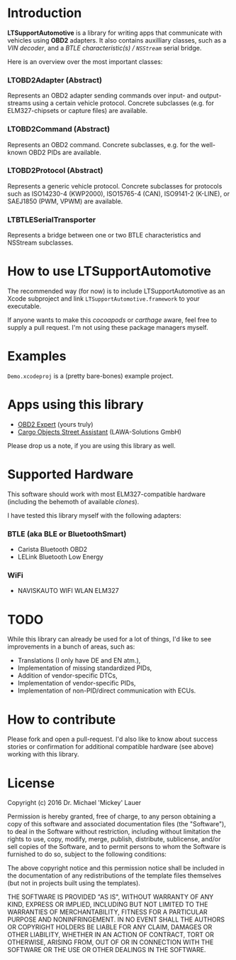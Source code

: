 # Introduction #

**LTSupportAutomotive** is a library for writing apps that communicate with vehicles using **OBD2** adapters. It also contains auxilliary classes, such as a *VIN decoder*, and a *BTLE characteristic(s) / `NSStream`* serial bridge.

Here is an overview over the most important classes:

### LTOBD2Adapter (Abstract) ###

Represents an OBD2 adapter sending commands over input- and output-streams using a certain vehicle protocol. Concrete subclasses (e.g. for ELM327-chipsets or capture files) are available.

### LTOBD2Command (Abstract) ###

Represents an OBD2 command. Concrete subclasses, e.g. for the well-known OBD2 PIDs are available.

### LTOBD2Protocol (Abstract) ###

Represents a generic vehicle protocol. Concrete subclasses for protocols such as ISO14230-4 (KWP2000), ISO15765-4 (CAN), ISO9141-2 (K-LINE), or SAEJ1850 (PWM, VPWM) are available.

### LTBTLESerialTransporter ###

Represents a bridge between one or two BTLE characteristics and NSStream subclasses.

# How to use LTSupportAutomotive #

The recommended way (for now) is to include LTSupportAutomotive as an Xcode subproject and link `LTSupportAutomotive.framework` to your executable.

If anyone wants to make this *cocoapods* or *carthage* aware, feel free to supply a pull request. I'm not using these package managers myself.

# Examples #

`Demo.xcodeproj` is a (pretty bare-bones) example project.

# Apps using this library #

* [OBD2 Expert](https://itunes.apple.com/de/app/cargo-objects-street-assistant/id1142156521?mt=8) (yours truly)
* [Cargo Objects Street Assistant](https://itunes.apple.com/de/app/cargo-objects-street-assistant/id1092020114?mt=8) (LAWA-Solutions GmbH)

Please drop us a note, if you are using this library as well.

# Supported Hardware #

This software should work with most ELM327-compatible hardware (including the behemoth of available *clones*).

I have tested this library myself with the following adapters:

### BTLE (aka BLE or BluetoothSmart) ###
* Carista Bluetooth OBD2
* LELink Bluetooth Low Energy

### WiFi ###
* NAVISKAUTO WIFI WLAN ELM327

# TODO #

While this library can already be used for a lot of things, I'd like to see improvements in a bunch of areas, such as:

* Translations (I only have DE and EN atm.),
* Implementation of missing standardized PIDs,
* Addition of vendor-specific DTCs,
* Implementation of vendor-specific PIDs,
* Implementation of non-PID/direct communication with ECUs.

# How to contribute #

Please fork and open a pull-request. I'd also like to know about success stories or confirmation for additional compatible hardware (see above) working with this library.

# License #

Copyright (c) 2016 Dr. Michael 'Mickey' Lauer

Permission is hereby granted, free of charge, to any person obtaining a copy of this software and associated documentation files (the "Software"), to deal in the Software without restriction, including without limitation the rights to use, copy, modify, merge, publish, distribute, sublicense, and/or sell copies of the Software, and to permit persons to whom the Software is furnished to do so, subject to the following conditions:

The above copyright notice and this permission notice shall be included in the documentation of any redistributions of the template files themselves (but not in projects built using the templates).

THE SOFTWARE IS PROVIDED "AS IS", WITHOUT WARRANTY OF ANY KIND, EXPRESS OR IMPLIED, INCLUDING BUT NOT LIMITED TO THE WARRANTIES OF MERCHANTABILITY, FITNESS FOR A PARTICULAR PURPOSE AND NONINFRINGEMENT. IN NO EVENT SHALL THE AUTHORS OR COPYRIGHT HOLDERS BE LIABLE FOR ANY CLAIM, DAMAGES OR OTHER LIABILITY, WHETHER IN AN ACTION OF CONTRACT, TORT OR OTHERWISE, ARISING FROM, OUT OF OR IN CONNECTION WITH THE SOFTWARE OR THE USE OR OTHER DEALINGS IN THE SOFTWARE.
